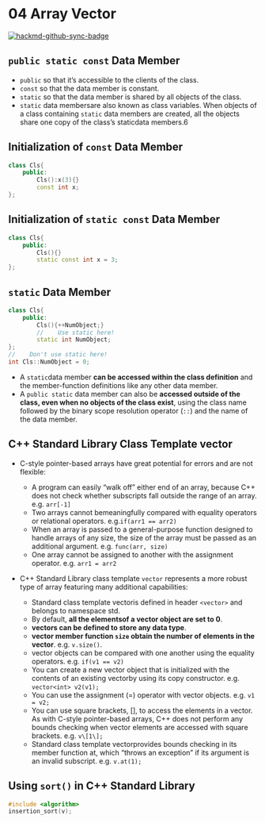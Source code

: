 # 04 Array Vector
[![hackmd-github-sync-badge](https://hackmd.io/-bWDR9e2QOGDtx4Ar2rOtQ/badge)](https://hackmd.io/-bWDR9e2QOGDtx4Ar2rOtQ)

## `public static const` Data Member
- `public` so that it’s accessible to the clients of the class.
- `const` so that the data member is constant.
- `static` so that the data member is shared by all objects of the class.
- `static` data membersare also known as class variables. When objects of a class containing `static` data members are created, all the objects share one copy of the class’s staticdata members.6

## Initialization of `const` Data Member
```cpp
class Cls{
    public:
        Cls():x(3){}
        const int x;
};
```
## Initialization of `static const` Data Member
```cpp
class Cls{
    public:
        Cls(){}
        static const int x = 3;
};
```

## `static` Data Member
```cpp
class Cls{
    public:
        Cls(){++NumObject;}
        //    Use static here!
        static int NumObject;
};
//    Don't use static here!
int Cls::NumObject = 0;
```
- A `static`data member **can be accessed within the class definition** and the member-function definitions like any other data member.
- A `public static` data member can also be **accessed outside of the class, even when no objects of the class exist**, using the class name followed by the binary scope resolution operator (`::`) and the name of the data member.

## C++ Standard Library Class Template vector

- C-style pointer-based arrays have great potential for errors and are not flexible:
    - A program can easily “walk off” either end of an array, because C++ does not check whether subscripts fall outside the range of an array. e.g. `arr[-1]`
    - Two arrays cannot bemeaningfully compared with equality operators or relational operators. e.g.`if(arr1 == arr2)`
    - When an array is passed to a general-purpose function designed to handle arrays of any size, the size of the array must be passed as an additional argument. e.g. `func(arr, size)`
    - One array cannot be assigned to another with the assignment operator. e.g. `arr1 = arr2`

- C++ Standard Library class template `vector` represents a more robust type of array featuring many additional capabilities:
    - Standard class template vectoris defined in header `<vector>` and belongs to namespace std.
    - By default, **all the elementsof a vector object are set to 0**.
    - **vectors can be defined to store any data type**.
    - **vector member function `size` obtain the number of elements in the vector**. e.g. `v.size()`.
    - vector objects can be compared with one another using the equality operators. e.g. `if(v1 == v2)`
    - You can create a new vector object that is initialized with the contents of an existing vectorby using its copy constructor. e.g. `vector<int> v2(v1);`
    - You can use the assignment (=) operator with vector objects. e.g. `v1 = v2;`
    - You can use square brackets, \[\], to access the elements in a vector. As with C-style pointer-based arrays, C++ does not perform any bounds checking when vector elements are accessed with square brackets. e.g. `v\[1\];`
    - Standard class template vectorprovides bounds checking in its member function at, which “throws an exception” if its argument is an invalid subscript. e.g. `v.at(1);`

## Using `sort()` in C++ Standard Library

```cpp
#include <algorithm>
insertion_sort(v);
```